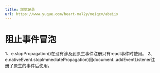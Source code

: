 ```yaml
---
title: 踩坑记录
url: https://www.yuque.com/heart-ma72y/neiqcv/abeiix
---
```




# 阻止事件冒泡

1、e.stopPropagation()在没有涉及到原生事件注册只有react事件时使用。
2、e.nativeEvent.stoplmmediatePropagation)用document..addEventListener注册了原生的事件后使用。
